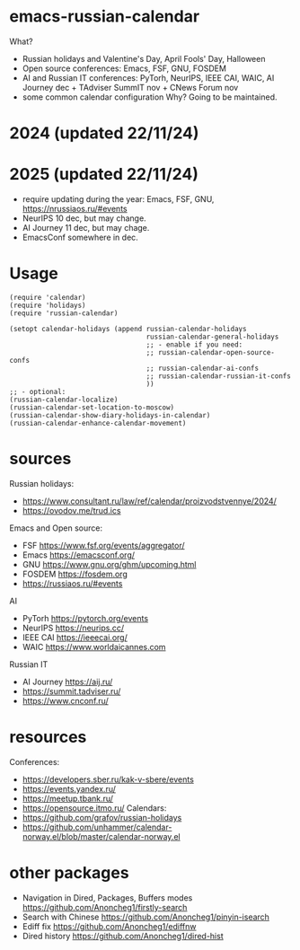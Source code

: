 # emacs-russian-calendar
What?
- Russian holidays and Valentine's Day, April Fools' Day, Halloween
- Open source conferences: Emacs, FSF, GNU, FOSDEM
- AI and Russian IT conferences: PyTorh, NeurIPS, IEEE CAI, WAIC, AI Journey dec + TAdviser SummIT nov + CNews Forum nov
- some common calendar configuration
Why? Going to be maintained.

# 2024 (updated 22/11/24)
# 2025 (updated 22/11/24)
- require updating during the year: Emacs, FSF, GNU, https://nrussiaos.ru/#events
- NeurIPS 10 dec, but may change.
- AI Journey 11 dec, but may chage.
- EmacsConf somewhere in dec.

# Usage

```Elisp
(require 'calendar)
(require 'holidays)
(require 'russian-calendar)

(setopt calendar-holidays (append russian-calendar-holidays
                                  russian-calendar-general-holidays
                                  ;; - enable if you need:
                                  ;; russian-calendar-open-source-confs
                                  ;; russian-calendar-ai-confs
                                  ;; russian-calendar-russian-it-confs
                                  ))
;; - optional:
(russian-calendar-localize)
(russian-calendar-set-location-to-moscow)
(russian-calendar-show-diary-holidays-in-calendar)
(russian-calendar-enhance-calendar-movement)
```

# sources
Russian holidays:
- https://www.consultant.ru/law/ref/calendar/proizvodstvennye/2024/
- https://ovodov.me/trud.ics

Emacs and Open source:
- FSF https://www.fsf.org/events/aggregator/
- Emacs https://emacsconf.org/
- GNU https://www.gnu.org/ghm/upcoming.html
- FOSDEM https://fosdem.org
- https://russiaos.ru/#events

AI
- PyTorh https://pytorch.org/events
- NeurIPS https://neurips.cc/
- IEEE CAI https://ieeecai.org/
- WAIC https://www.worldaicannes.com

Russian IT
- AI Journey https://aij.ru/
- https://summit.tadviser.ru/
- https://www.cnconf.ru/

# resources
Conferences:
- https://developers.sber.ru/kak-v-sbere/events
- https://events.yandex.ru/
- https://meetup.tbank.ru/
- https://opensource.itmo.ru/
Calendars:
- https://github.com/grafov/russian-holidays
- https://github.com/unhammer/calendar-norway.el/blob/master/calendar-norway.el

# other packages
- Navigation in Dired, Packages, Buffers modes https://github.com/Anoncheg1/firstly-search
- Search with Chinese https://github.com/Anoncheg1/pinyin-isearch
- Ediff fix https://github.com/Anoncheg1/ediffnw
- Dired history https://github.com/Anoncheg1/dired-hist
